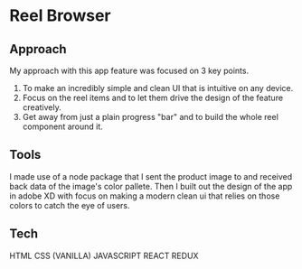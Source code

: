 # Reel Browser

## Approach

My approach with this app feature was focused on 3 key points.

1. To make an incredibly simple and clean UI that is intuitive on any device.
2. Focus on the reel items and to let them drive the design of the feature creatively.
3. Get away from just a plain progress "bar" and to build the whole reel component around it.

## Tools

I made use of a node package that I sent the product image to and received back data of the image's color pallete. Then I built out the design of the app in adobe XD with focus on making a modern clean ui that relies on those colors to catch the eye of users.

## Tech

HTML 
CSS (VANILLA)
JAVASCRIPT
REACT
REDUX



